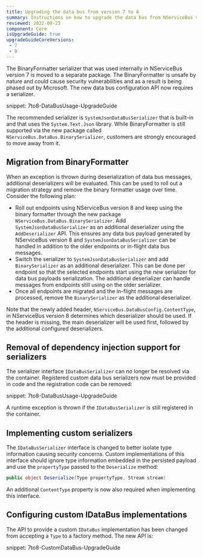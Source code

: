 ```yaml
---
title: Upgrading the data bus from version 7 to 8
summary: Instructions on how to upgrade the data bus from NServiceBus version 7 to version 8.
reviewed: 2022-09-23
component: Core
isUpgradeGuide: true
upgradeGuideCoreVersions:
 - 7
 - 8
---
```


The BinaryFormatter serializer that was used internally in NServiceBus version 7 is moved to a separate package. The BinaryFormatter is unsafe by nature and could cause security vulnerabilities and as a result is being phased out by Microsoft. The new data bus configuration API now requires a serializer.

snippet: 7to8-DataBusUsage-UpgradeGuide

The recommended serializer is `SystemJsonDataBusSerializer` that is built-in and that uses the `System.Text.Json` library. While BinaryFormatter is still supported via the new package called `NServiceBus.DataBus.BinarySerializer`, customers are strongly encouraged to move away from it.

## Migration from BinaryFormatter

When an exception is thrown during deserialization of data bus messages, additional deserializers will be evaluated. This can be used to roll out a migration strategy and remove the binary formatter usage over time. Consider the following plan:

- Roll out endpoints using NServiceBus version 8 and keep using the binary formatter through the new package `NServiceBus.DataBus.BinarySerializer`. Add `SystemJsonDataBusSerializer` as an additional deserializer using the `AddDeserializer` API. This ensures any data bus payload generated by NServiceBus version 8 and `SystemJsonDataBusSerializer` can be handled in addition to the older endpoints or in-flight data bus messages.
- Switch the serializer to `SystemJsonDataBusSerializer` and add `BinarySerializer` as an additional deserializer. This can be done per endpoint so that the selected endpoints start using the _new_ serializer for data bus payloads serialization. The additional deserializer can handle messages from endpoints still using on the older serializer.
- Once all endpoints are migrated and the in-flight messages are processed, remove the `BinarySerializer` as the additional deserializer.

Note that the newly added header, `NServiceBus.DataBusConfig.ContentType`, in NServiceBus version 8 determines which deserializer should be used. If the header is missing, the main deserializer will be used first, followed by the additional configured deserializers.

## Removal of dependency injection support for serializers

The serializer interface `IDataBusSerializer` can no longer be resolved via the container. Registered custom data bus serializers now must be provided in code and the registration code can be removed:

snippet: 7to8-DataBusUsage-UpgradeGuide

A runtime exception is thrown if the `IDataBusSerializer` is still registered in the container.

## Implementing custom serializers

The `IDataBusSerializer` interface is changed to better isolate type information causing security concerns. Custom implementations of this interface should ignore type information embedded in the persisted payload and use the `propertyType` passed to the `Deserialize` method:

```csharp
public object Deserialize(Type propertyType, Stream stream)
```

An additional `ContentType` property is now also required when implementing this interface.

## Configuring custom IDataBus implementations

The API to provide a custom `IDataBus` implementation has been changed from accepting a `Type` to a factory method. The new API is:

snippet: 7to8-CustomDataBus-UpgradeGuide